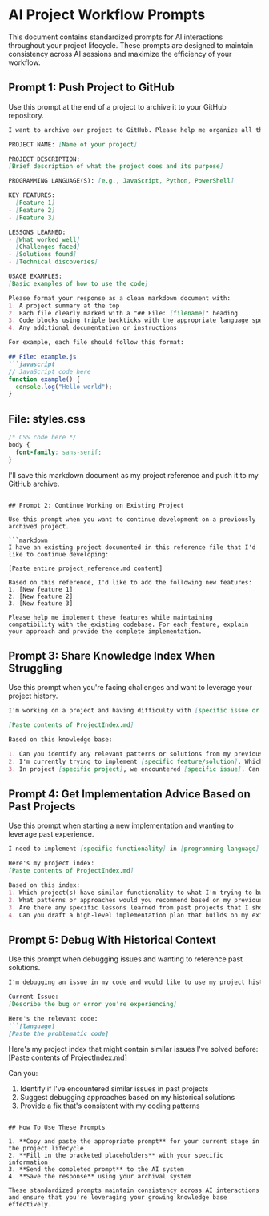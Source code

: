 # AI Project Workflow Prompts

This document contains standardized prompts for AI interactions throughout your project lifecycle. These prompts are designed to maintain consistency across AI sessions and maximize the efficiency of your workflow.

## Prompt 1: Push Project to GitHub

Use this prompt at the end of a project to archive it to your GitHub repository.

```markdown
I want to archive our project to GitHub. Please help me organize all the code and files we've created into a well-formatted markdown document that I can easily reference and extract files from.

PROJECT NAME: [Name of your project]

PROJECT DESCRIPTION:
[Brief description of what the project does and its purpose]

PROGRAMMING LANGUAGE(S): [e.g., JavaScript, Python, PowerShell]

KEY FEATURES:
- [Feature 1]
- [Feature 2]
- [Feature 3]

LESSONS LEARNED:
- [What worked well]
- [Challenges faced]
- [Solutions found]
- [Technical discoveries]

USAGE EXAMPLES:
[Basic examples of how to use the code]

Please format your response as a clean markdown document with:
1. A project summary at the top
2. Each file clearly marked with a "## File: [filename]" heading
3. Code blocks using triple backticks with the appropriate language specified
4. Any additional documentation or instructions

For example, each file should follow this format:

## File: example.js
```javascript
// JavaScript code here
function example() {
  console.log("Hello world");
}
```

## File: styles.css
```css
/* CSS code here */
body {
  font-family: sans-serif;
}
```

I'll save this markdown document as my project reference and push it to my GitHub archive.
```

## Prompt 2: Continue Working on Existing Project

Use this prompt when you want to continue development on a previously archived project.

```markdown
I have an existing project documented in this reference file that I'd like to continue developing:

[Paste entire project_reference.md content]

Based on this reference, I'd like to add the following new features:
1. [New feature 1]
2. [New feature 2]
3. [New feature 3]

Please help me implement these features while maintaining compatibility with the existing codebase. For each feature, explain your approach and provide the complete implementation.
```

## Prompt 3: Share Knowledge Index When Struggling

Use this prompt when you're facing challenges and want to leverage your project history.

```markdown
I'm working on a project and having difficulty with [specific issue or challenge]. I have a collection of previous AI projects that might contain relevant solutions. Here's my project index with summaries of past work and lessons learned:

[Paste contents of ProjectIndex.md]

Based on this knowledge base:

1. Can you identify any relevant patterns or solutions from my previous projects that might help with my current challenge?
2. I'm currently trying to implement [specific feature/solution]. Which of my past projects has the most relevant example?
3. In project [specific project], we encountered [specific issue]. Can you explain how we solved it and how I might apply that approach to my current situation?
```

## Prompt 4: Get Implementation Advice Based on Past Projects

Use this prompt when starting a new implementation and wanting to leverage past experience.

```markdown
I need to implement [specific functionality] in [programming language]. Before I start, I'd like to leverage my existing codebase for insights.

Here's my project index:
[Paste contents of ProjectIndex.md]

Based on this index:
1. Which project(s) have similar functionality to what I'm trying to build?
2. What patterns or approaches would you recommend based on my previous work?
3. Are there any specific lessons learned from past projects that I should keep in mind?
4. Can you draft a high-level implementation plan that builds on my existing knowledge?
```

## Prompt 5: Debug With Historical Context

Use this prompt when debugging issues and wanting to reference past solutions.

```markdown
I'm debugging an issue in my code and would like to use my project history to help solve it.

Current Issue:
[Describe the bug or error you're experiencing]

Here's the relevant code:
```[language]
[Paste the problematic code]
```

Here's my project index that might contain similar issues I've solved before:
[Paste contents of ProjectIndex.md]

Can you:
1. Identify if I've encountered similar issues in past projects
2. Suggest debugging approaches based on my historical solutions
3. Provide a fix that's consistent with my coding patterns
```

## How To Use These Prompts

1. **Copy and paste the appropriate prompt** for your current stage in the project lifecycle
2. **Fill in the bracketed placeholders** with your specific information
3. **Send the completed prompt** to the AI system
4. **Save the response** using your archival system

These standardized prompts maintain consistency across AI interactions and ensure that you're leveraging your growing knowledge base effectively.